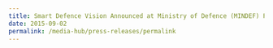 ```yaml
---
title: Smart Defence Vision Announced at Ministry of Defence (MINDEF) PRIDE Day 2015
date: 2015-09-02
permalink: /media-hub/press-releases/permalink
---
```

